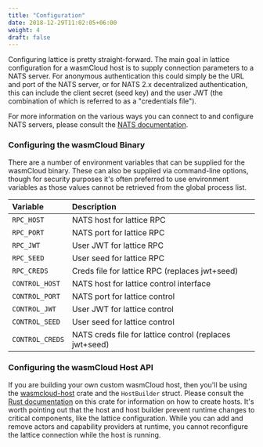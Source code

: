 ```yaml
---
title: "Configuration"
date: 2018-12-29T11:02:05+06:00
weight: 4
draft: false
---
```


Configuring lattice is pretty straight-forward. The main goal in lattice configuration for a wasmCloud host is to supply connection parameters to a NATS server. For anonymous authentication this could simply be the URL and port of the NATS server, or for NATS 2.x decentralized authentication, this can include the client secret (seed key) and the user JWT (the combination of which is referred to as a "credentials file").

For more information on the various ways you can connect to and configure NATS servers, please consult the [NATS documentation](https://docs.nats.io/developing-with-nats/connecting).

### Configuring the wasmCloud Binary

There are a number of environment variables that can be supplied for the wasmCloud binary. These can also be supplied via command-line options, though for security purposes it's often preferred to use environment variables as those values cannot be retrieved from the global process list.

| Variable | Description |
| :--- | :--- |
| `RPC_HOST` | NATS host for lattice RPC |
| `RPC_PORT` | NATS port for lattice RPC |
| `RPC_JWT` | User JWT for lattice RPC |
| `RPC_SEED` | User seed for lattice RPC |
| `RPC_CREDS` | Creds file for lattice RPC (replaces jwt+seed) |
| `CONTROL_HOST` | NATS host for lattice control interface |
| `CONTROL_PORT` | NATS port for lattice control |
| `CONTROL_JWT` | User JWT for lattice control |
| `CONTROL_SEED` | User seed for lattice control |
| `CONTROL_CREDS` | NATS creds file for lattice control (replaces jwt+seed) |

### Configuring the wasmCloud Host API

If you are building your own custom wasmCloud host, then you'll be using the [wasmcloud-host](https://crates.io/crates/wasmcloud-host) crate and the `HostBuilder` struct. Please consult the [Rust documentation](https://docs.rs/wasmcloud-host) on this crate for information on how to create hosts. It's worth pointing out that the host and host builder prevent runtime changes to critical components, like the lattice configuration. While you can add and remove actors and capability providers at runtime, you cannot reconfigure the lattice connection while the host is running.
